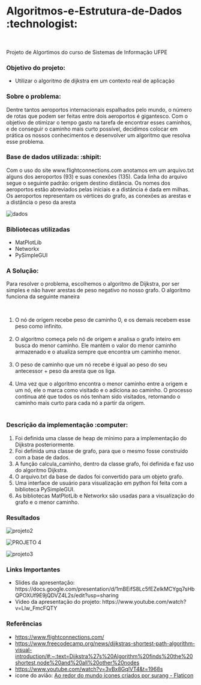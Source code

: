 <h1>Algoritmos-e-Estrutura-de-Dados :technologist:</h1>
<br/>
<p>Projeto de Algortimos do curso de Sistemas de Informação UFPE</p>
<h3>Objetivo do projeto:</h3>
<ul>
  <li> Utilizar o algoritmo de dijkstra em um contexto real de aplicação</li>
</ul>
<h3>Sobre o problema:</h3>
<p>Dentre tantos aeroportos internacionais espalhados pelo mundo, o número de rotas que podem ser feitas entre dois aeroportos é gigantesco. Com o objetivo de otimizar o tempo gasto na tarefa de encontrar esses caminhos, e de conseguir o caminho mais curto possível, decidimos colocar em prática os nossos conhecimentos e desenvolver um algoritmo que resolva esse problema.</p>
<h3>Base de dados utilizada: :shipit:</h3>
<p>Com o uso do site www.flightconnections.com anotamos em um arquivo.txt alguns dos aeroportos (93) e suas conexões (135). Cada linha do arquivo segue o seguinte padrão: origem destino distância. Os nomes dos aeroportos estão abreviados pelas iniciais e a distância é dada em milhas. Os aeroportos representam os vértices do grafo, as conexões as arestas e a distância o peso da aresta</p>

![dados](https://user-images.githubusercontent.com/104574086/213192856-4f444667-06ee-4481-baff-2b9c58ff2c9f.png)
<h3>Bibliotecas utilizadas</h3>
<ul>
  <li>MatPlotLib</li>
  <li>Networkx</li>
  <li>PySimpleGUI</li>
</ul>
<h3>A Solução:</h3>
<p>Para resolver o problema, escolhemos o algoritmo de Dijkstra, por ser simples e não haver arestas de peso negativo no nosso grafo. O algoritmo funciona da seguinte maneira</p><br/>
<ol>
  <li>O nó de origem recebe peso de caminho 0, e os demais recebem esse peso como infinito.</li><br/>
  <li>O algoritmo começa pelo nó de origem e analisa o grafo inteiro em busca do menor caminho. Ele mantém o valor do menor caminho armazenado e o atualiza sempre que encontra um caminho menor.</li><br/>
  <li>O peso de caminho que um nó recebe é igual ao peso do seu antecessor + peso da aresta que os liga.</li><br/>
  <li>Uma vez que o algoritmo encontra o menor caminho entre a origem e um nó, ele o marca como visitado e o adiciona ao caminho. O processo continua até que todos os nós tenham sido visitados, retornando o caminho mais curto para cada nó a partir da origem.</li><br/>
</ol>
<h3>Descrição da implementação :computer:</h3>
<ol>
  <li>Foi definida uma classe de heap de mínimo para a implementação do Dijkstra posteriormente.</li>
  <li>Foi definida uma classe de grafo, para que o mesmo fosse construído com a base de dados.</li>
  <li>A função calcula_caminho, dentro da classe grafo, foi definida e faz uso do algoritmo Dijkstra.</li>
  <li>O arquivo.txt da base de dados foi convertido para um objeto grafo.</li>
  <li>Uma interface de usuário para visualização em python foi feita com a biblioteca PySimpleGUI.</li>
  <li>As bibliotecas MatPlotLib e Networkx são usadas para a visualização do grafo e o menor caminho.</li>
</ol>
<h3>Resultados</h3>

![projeto2](https://user-images.githubusercontent.com/104574086/213194324-bff044f1-33da-45b8-b908-fa391acc6dba.png)

![PROJETO 4](https://user-images.githubusercontent.com/104574086/213195553-84841fb9-066c-4bb8-87e7-1dd89984e762.png)

![projeto3](https://user-images.githubusercontent.com/104574086/213196027-9ad81591-a523-473b-a6cc-6b4842554b2d.png)

<h3>Links Importantes</h3>
<ul>
  <li>Slides da apresentação: https://docs.google.com/presentation/d/1mBEifS8Lc5fEZelkMCYgq7sHbQPOXUf9E9jQDVZ4L2s/edit?usp=sharing </li>
  <li>Video da apresentação do projeto: https://www.youtube.com/watch?v=Llw_FmcFQTY</li>
</ul>

<h3>Referências</h3>

* https://www.flightconnections.com/
* https://www.freecodecamp.org/news/dijkstras-shortest-path-algorithm-visual-introduction/#:~:text=Dijkstra%27s%20Algorithm%20finds%20the%20shortest,node%20and%20all%20other%20nodes
* https://www.youtube.com/watch?v=3vBx8GqlVT4&t=1968s
* icone do avião: <a href="https://www.flaticon.com/br/icones-gratis/ao-redor-do-mundo" title="ao redor do mundo ícones">Ao redor do mundo ícones criados por surang - Flaticon</a>





